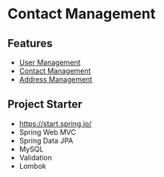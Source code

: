# Contact Management

## Features
- [User Management](/docs/user.md)
- [Contact Management](/docs/contact.md)
- [Address Management](/docs/address.md)

## Project Starter
- https://start.spring.io/
- Spring Web MVC
- Spring Data JPA
- MySQL
- Validation
- Lombok